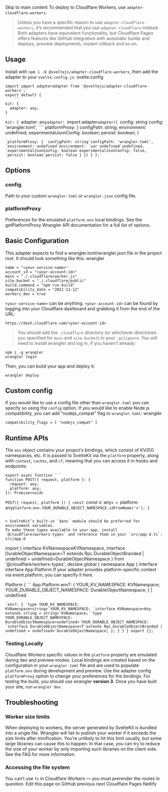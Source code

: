 Skip to main content
To deploy to Cloudflare Workers, use `adapter-cloudflare-workers`.
> Unless you have a specific reason to use `adapter-cloudflare-workers`, it’s recommended that you use `adapter-cloudflare` instead. Both adapters have equivalent functionality, but Cloudflare Pages offers features like GitHub integration with automatic builds and deploys, preview deployments, instant rollback and so on.
## Usage
Install with `npm i -D @sveltejs/adapter-cloudflare-workers`, then add the adapter to your `svelte.config.js`:
svelte.config
```
import import adapteradapter from '@sveltejs/adapter-cloudflare-workers';
export default {
	```
kit: {
  adapter: any;
}
```
`kit: { `adapter: any`adapter: `import adapter`adapter({ `config: string`config: 'wrangler.toml', ````
platformProxy: {
  configPath: string;
  environment: undefined;
  experimentalJsonConfig: boolean;
  persist: boolean;
}
```
`platformProxy: { `configPath: string`configPath: 'wrangler.toml', `environment: undefined`environment: `var undefined`undefined, `experimentalJsonConfig: boolean`experimentalJsonConfig: false, `persist: boolean`persist: false } }) } };`
```

## Options
### config
Path to your custom `wrangler.toml` or `wrangler.json` config file.
### platformProxy
Preferences for the emulated `platform.env` local bindings. See the getPlatformProxy Wrangler API documentation for a full list of options.
## Basic Configuration
This adapter expects to find a wrangler.toml/wrangler.json file in the project root. It should look something like this:
wrangler
```
name = "<your-service-name>"
account_id = "<your-account-id>"
main = "./.cloudflare/worker.js"
site.bucket = "./.cloudflare/public"
build.command = "npm run build"
compatibility_date = "2021-11-12"
workers_dev = true
```

`<your-service-name>` can be anything. `<your-account-id>` can be found by logging into your Cloudflare dashboard and grabbing it from the end of the URL:
```
https://dash.cloudflare.com/<your-account-id>
```

> You should add the `.cloudflare` directory (or whichever directories you specified for `main` and `site.bucket`) to your `.gitignore`.
You will need to install wrangler and log in, if you haven’t already:
```
npm i -g wrangler
wrangler login
```

Then, you can build your app and deploy it:
```
wrangler deploy
```

## Custom config
If you would like to use a config file other than `wrangler.toml` you can specify so using the `config` option.
If you would like to enable Node.js compatibility, you can add “nodejs_compat” flag to `wrangler.toml`:
wrangler
```
compatibility_flags = [ "nodejs_compat" ]
```

## Runtime APIs
The `env` object contains your project’s bindings, which consist of KV/DO namespaces, etc. It is passed to SvelteKit via the `platform` property, along with `context`, `caches`, and `cf`, meaning that you can access it in hooks and endpoints:
```
export async function ```
function POST({ request, platform }: {
  request: any;
  platform: any;
}): Promise<void>
```
`POST({ request, platform }) { const `const x: any`x = `platform: any`platform.env.YOUR_DURABLE_OBJECT_NAMESPACE.idFromName('x'); }`
```

> SvelteKit’s built-in `$env` module should be preferred for environment variables.
To make these types available to your app, install `@cloudflare/workers-types` and reference them in your `src/app.d.ts`:
src/app.d
```
import { interface KVNamespace<Key extends string = string>KVNamespace, interface DurableObjectNamespace<T extends Rpc.DurableObjectBranded | undefined = undefined>DurableObjectNamespace } from '@cloudflare/workers-types';
declare global {
	namespace App {
		interface interface App.Platform
If your adapter provides platform-specific context via event.platform, you can specify it here.


Platform {
			```
App.Platform.env?: {
  YOUR_KV_NAMESPACE: KVNamespace;
  YOUR_DURABLE_OBJECT_NAMESPACE: DurableObjectNamespace;
} | undefined
```
`env?: { `type YOUR_KV_NAMESPACE: KVNamespace<string>`YOUR_KV_NAMESPACE: `interface KVNamespace<Key extends string = string>`KVNamespace; `type YOUR_DURABLE_OBJECT_NAMESPACE: DurableObjectNamespace<undefined>`YOUR_DURABLE_OBJECT_NAMESPACE: `interface DurableObjectNamespace<T extends Rpc.DurableObjectBranded | undefined = undefined>`DurableObjectNamespace; }; } } } export {};`
```

### Testing Locally
Cloudflare Workers specific values in the `platform` property are emulated during dev and preview modes. Local bindings are created based on the configuration in your `wrangler.toml` file and are used to populate `platform.env` during development and preview. Use the adapter config `platformProxy` option to change your preferences for the bindings.
For testing the build, you should use wrangler **version 3**. Once you have built your site, run `wrangler dev`.
## Troubleshooting
### Worker size limits
When deploying to workers, the server generated by SvelteKit is bundled into a single file. Wrangler will fail to publish your worker if it exceeds the size limits after minification. You’re unlikely to hit this limit usually, but some large libraries can cause this to happen. In that case, you can try to reduce the size of your worker by only importing such libraries on the client side. See the FAQ for more information.
### Accessing the file system
You can’t use `fs` in Cloudflare Workers — you must prerender the routes in question.
Edit this page on GitHub
previous next
Cloudflare Pages Netlify
